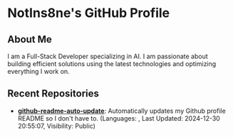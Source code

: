 # NotIns8ne's GitHub Profile

## About Me
I am a Full-Stack Developer specializing in AI. I am passionate about building efficient solutions using the latest technologies and optimizing everything I work on.

## Recent Repositories
- **[github-readme-auto-update](https://github.com/NotIns8ne/github-readme-auto-update)**: Automatically updates my Github profile README so I don't have to. (Languages: , Last Updated: 2024-12-30 20:55:07, Visibility: Public)
